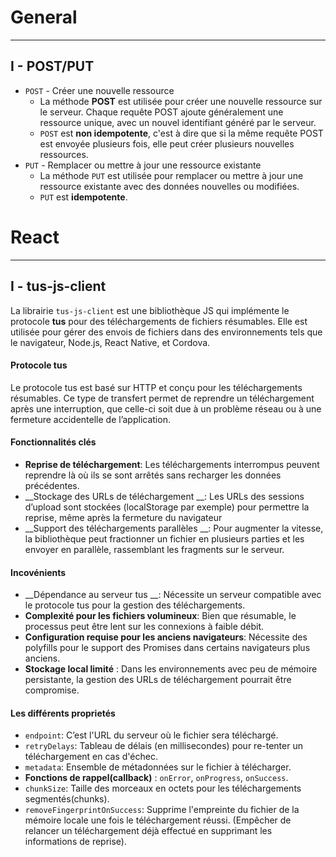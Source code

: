 # General
***
## I - POST/PUT
* ``POST`` - Créer une nouvelle ressource 
    * La méthode __POST__ est utilisée pour créer une nouvelle ressource sur le serveur. Chaque requête POST ajoute généralement une ressource unique, avec un nouvel identifiant généré par le serveur.
    * ``POST`` est __non idempotente__, c'est à dire que si la même requête POST est envoyée plusieurs fois, elle peut créer plusieurs nouvelles ressources.
* ``PUT`` - Remplacer ou mettre à jour une ressource existante
    * La méthode ``PUT`` est utilisée pour remplacer ou mettre à jour une ressource existante avec des données nouvelles ou modifiées.
    * ``PUT`` est __idempotente__.

# React
***
## I - tus-js-client
La librairie ``tus-js-client`` est une bibliothèque JS qui implémente le protocole __tus__ pour des téléchargements de fichiers résumables.
Elle est utilisée pour gérer des envois de fichiers dans des environnements tels que le navigateur, Node.js, React Native, et Cordova.

#### Protocole tus
Le protocole tus est basé sur HTTP et conçu pour les téléchargements résumables. Ce type de transfert permet de reprendre un téléchargement après une interruption, que celle-ci soit due à un problème réseau ou à une fermeture accidentelle de l’application.

#### Fonctionnalités clés
* __Reprise de téléchargement__: Les téléchargements interrompus peuvent reprendre là où ils se sont arrêtés sans recharger les données précédentes.
* __Stockage des URLs de téléchargement __: Les URLs des sessions d’upload sont stockées (localStorage par exemple) pour permettre la reprise, même après la fermeture du navigateur​
* __Support des téléchargements parallèles __: Pour augmenter la vitesse, la bibliothèque peut fractionner un fichier en plusieurs parties et les envoyer en parallèle, rassemblant les fragments sur le serveur.

#### Incovénients
* __Dépendance au serveur tus __: Nécessite un serveur compatible avec le protocole tus pour la gestion des téléchargements.
* __Complexité pour les fichiers volumineux__: Bien que résumable, le processus peut être lent sur les connexions à faible débit.
* __Configuration requise pour les anciens navigateurs__:  Nécessite des polyfills pour le support des Promises dans certains navigateurs plus anciens.
* __Stockage local limité__ : Dans les environnements avec peu de mémoire persistante, la gestion des URLs de téléchargement pourrait être compromise.


#### Les différents proprietés
* ``endpoint``: C’est l'URL du serveur où le fichier sera téléchargé.
* ``retryDelays``:  Tableau de délais (en millisecondes) pour re-tenter un téléchargement en cas d'échec.
* ``metadata``: Ensemble de métadonnées sur le fichier à télécharger.
* __Fonctions de rappel(callback)__ : ``onError``, ``onProgress``, ``onSuccess``.
* ``chunkSize``: Taille des morceaux en octets pour les téléchargements segmentés(chunks).
* ``removeFingerprintOnSuccess``: Supprime l'empreinte du fichier de la mémoire locale une fois le téléchargement réussi. (Empêcher de relancer un téléchargement déjà effectué en supprimant les informations de reprise).
